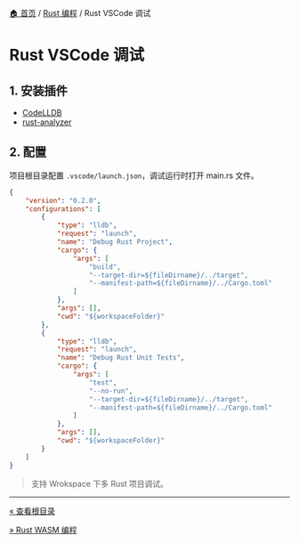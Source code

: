 [🏠 首页](../_index.md) / [Rust 编程](_index.md) / Rust VSCode 调试

# Rust VSCode 调试

## 1. 安装插件

- [CodeLLDB](https://marketplace.visualstudio.com/items?itemName=vadimcn.vscode-lldb)
- [rust-analyzer](https://marketplace.visualstudio.com/items?itemName=rust-lang.rust-analyzer)

## 2. 配置

项目根目录配置 `.vscode/launch.json`，调试运行时打开 main.rs 文件。

```json
{
    "version": "0.2.0",
    "configurations": [
        {
            "type": "lldb",
            "request": "launch",
            "name": "Debug Rust Project",
            "cargo": {
                "args": [
                    "build",
                    "--target-dir=${fileDirname}/../target",
                    "--manifest-path=${fileDirname}/../Cargo.toml"
                ]
            },
            "args": [],
            "cwd": "${workspaceFolder}"
        },
        {
            "type": "lldb",
            "request": "launch",
            "name": "Debug Rust Unit Tests",
            "cargo": {
                "args": [
                    "test",
                    "--no-run",
                    "--target-dir=${fileDirname}/../target",
                    "--manifest-path=${fileDirname}/../Cargo.toml"
                ]
            },
            "args": [],
            "cwd": "${workspaceFolder}"
        }
    ]
}
```

> 支持 Wrokspace 下多 Rust 项目调试。

---
[« 查看根目录](rust-programming.md)

[» Rust WASM 编程](wasm-programming.md)
